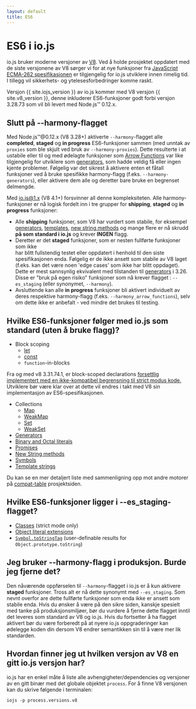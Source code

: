 ```yaml
---
layout: default
title: ES6
---
```


# ES6 i io.js

io.js bruker moderne versjoner av [V8](https://code.google.com/p/v8/).
Ved å holde prosjektet oppdatert med de siste versjonene av V8 sørger
vi for at nye funksjoner fra [JavaScript 
ECMA-262 spesifikasjonen](http://www.ecma-international.org/publications/standards/Ecma-262.htm)
er tilgjengelig for io.js utviklere innen rimelig tid. I tillegg vil sikkerhets-
og ytelesesforbedringer komme raskt.

Versjon {{ site.iojs_version }} av io.js kommer med V8 versjon {{ site.v8_version }}, denne
inkluderer ES6-funksjoner godt forbi versjon 3.28.73 som vil bli levert med
Node.js™ 0.12.x.

## Slutt på --harmony-flagget

Med Node.js™@0.12.x (V8 3.28+) aktiverte  `--harmony`-flagget alle 
**completed**, **staged** og **in progress** ES6-funksjoner sammen
(med unntak av `proxies` som 
ble skjult ved bruk av `--harmony-proxies`). Dette resulterte i at ustabile eller 
til og med ødelagte funksjoner som 
[Arrow Functions](https://developer.mozilla.org/en-US/docs/Web/JavaScript/Reference/Functions/Arrow_functions)
var like tilgjengelig for utviklere som 
[generators](https://developer.mozilla.org/en-US/docs/Web/JavaScript/Reference/Statements/function*),
som hadde veldig få eller ingen kjente problemer. Følgelig var det sikrest
å aktivere enten et fåtall funksjoner ved å bruke spesifikke harmony-flagg (f.eks.
`--harmony-generators`), eller aktivere dem alle og deretter bare bruke
en begrenset delmengde.

Med io.js@1.x (V8 4.1+) forsvinner all denne kompleksiteten. Alle harmony-funksjoner
er nå logisk fordelt inn i tre grupper for **shipping**, **staged** og **in
progress** funksjoner:

 * Alle **shipping** funksjoner, som V8 har vurdert som stabile, for eksempel <a
   href="https://developer.mozilla.org/en-US/docs/Web/JavaScript/Reference/Statements/function*">generators</a>,
   <a
   href="https://developer.mozilla.org/en-US/docs/Web/JavaScript/Reference/template_strings">templates</a>,
   <a
   href="https://developer.mozilla.org/en-US/docs/Web/JavaScript/New_in_JavaScript/ECMAScript_6_support_in_Mozilla#Additions_to_the_String_object">new
   string methods</a> og mange flere er nå skrudd **på som standard i io.js** og
   krever  **INGEN** flagg.
 * Deretter er det **staged** funksjoner, som er nesten fullførte funksjoner som ikke  
   har blitt fullstendig testet eller oppdatert i henhold til den siste spesifikasjonen
   enda. Følgelig er de ikke ansett som stabile av V8 laget (f.eks. kan det være
   noen 'edge cases' som ikke har blitt oppdaget). Dette er mest sannsynlig 
   ekvivalent med tilstanden til 
   <a
   href="https://developer.mozilla.org/en-US/docs/Web/JavaScript/Reference/Statements/function*">generators</a>
   i 3.26. Disse er "bruk på egen risiko" funksjoner som nå krever flagget
   : `--es_staging` (eller synonymet, `--harmony`).
 * Avsluttende kan alle **in progress** funksjoner bli aktivert individuelt
   av deres respektive harmony-flagg (f.eks. `--harmony_arrow_functions`), selv om 
   dette ikke er anbefalt - ved mindre det brukes til testing.

## Hvilke ES6-funksjoner følger med io.js som standard (uten å bruke flagg)?

 * Block scoping
   * <a href="https://developer.mozilla.org/en-US/docs/Web/JavaScript/Reference/Statements/let">let</a>
   * <a href="https://developer.mozilla.org/en-US/docs/Web/JavaScript/Reference/Statements/const">const</a>
   * `function`-in-blocks

Fra og med v8 3.31.74.1, er block-scoped declarations <a
href="https://groups.google.com/forum/#!topic/v8-users/3UXNCkAU8Es">forsettlig
implementert med en ikke-kompatibel begrensning til strict modus kode.</a> 
Utviklere bør være klar over at dette vil endres i takt med V8 sin implementasjon
av ES6-spesifikasjonen.

 * Collections
   * <a href="https://developer.mozilla.org/en-US/docs/Web/JavaScript/Reference/Global_Objects/Map">Map</a>
   * <a href="https://developer.mozilla.org/en-US/docs/Web/JavaScript/Reference/Global_Objects/WeakMap">WeakMap</a>
   * <a href="https://developer.mozilla.org/en-US/docs/Web/JavaScript/Reference/Global_Objects/Set">Set</a>
   * <a href="https://developer.mozilla.org/en-US/docs/Web/JavaScript/Reference/Global_Objects/WeakSet">WeakSet</a>
 * <a href="https://developer.mozilla.org/en-US/docs/Web/JavaScript/Reference/Statements/function*">Generators</a>
 * <a href="https://developer.mozilla.org/en-US/docs/Web/JavaScript/Reference/Lexical_grammar#Numeric_literals">Binary and Octal literals</a>
 * <a href="https://developer.mozilla.org/en-US/docs/Web/JavaScript/Reference/Global_Objects/Promise">Promises</a>
 * <a href="https://developer.mozilla.org/en-US/docs/Web/JavaScript/New_in_JavaScript/ECMAScript_6_support_in_Mozilla#Additions_to_the_String_object">New String methods</a>
 * <a href="https://developer.mozilla.org/en-US/docs/Web/JavaScript/Reference/Global_Objects/Symbol">Symbols</a>
 * <a href="https://developer.mozilla.org/en-US/docs/Web/JavaScript/Reference/template_strings">Template strings</a>

Du kan se en mer detaljert liste med sammenligning opp mot andre motorer på 
<a href="https://kangax.github.io/compat-table/es6/">compat-table</a> prosjektsiden.

## Hvilke ES6-funksjoner ligger i --es_staging-flagget?

 * <a href="https://github.com/lukehoban/es6features#classes">Classes</a> (strict mode only)
 * <a href="https://github.com/lukehoban/es6features#enhanced-object-literals">Object literal extensions</a></li>
 * <a href="https://developer.mozilla.org/en-US/docs/Web/JavaScript/Reference/Global_Objects/Symbol">`Symbol.toStringTag`</a> (user-definable results for `Object.prototype.toString`)

## Jeg bruker --harmony-flagg i produksjon. Burde jeg fjerne det?

Den nåværende oppførselen til `--harmony`-flagget i io.js er å kun aktivere
**staged** funksjoner. Tross alt er nå dette synonymt med `--es_staging`. 
Som nevnt overfor are dette fullførte funksjoner som enda ikke er ansett
som stabile enda. Hvis du ønsker å være på den sikre siden, kanskje spesielt
med tanke på produksjonsmiljøer, bør du vurdere å fjerne dette flagget inntil
det leveres som standard av V8 og io.js. Hvis du fortsetter å ha flagget aktivert
bør du være forberedt på at nyere io.js oppgraderinger kan ødelegge koden din
dersom V8 endrer semantikken sin til å være mer lik standarden.

## Hvordan finner jeg ut hvilken versjon av V8 en gitt io.js versjon har?
io.js har en enkel måte å liste alle avhengigheter/dependencies og versjoner
av en gitt binær med det globale objektet `process`. For å finne V8 versjonen
kan du skrive følgende i terminalen:

```
iojs -p process.versions.v8
```

